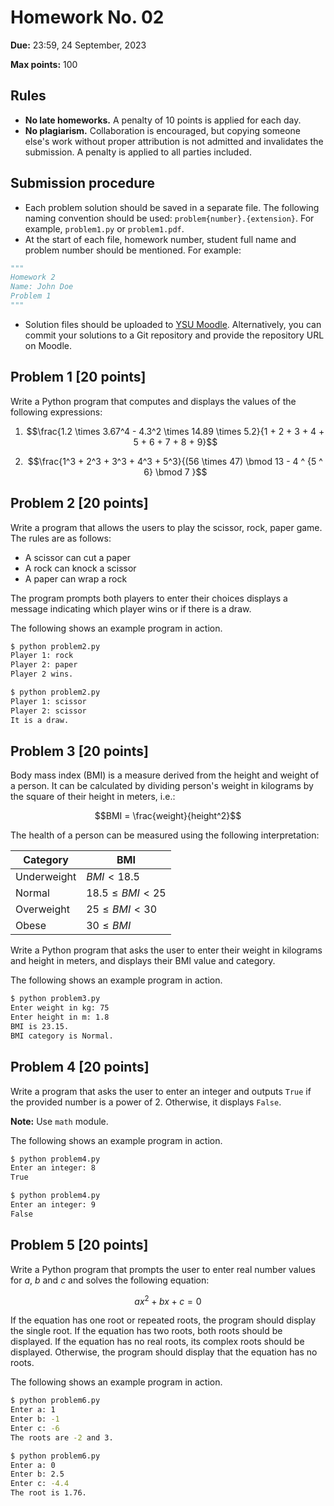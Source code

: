 # Homework No. 02

**Due:** 23:59, 24 September, 2023

**Max points:** 100

## Rules

- **No late homeworks.** A penalty of 10 points is applied for each day.
- **No plagiarism.** Collaboration is encouraged, but copying someone else's work without proper attribution is not admitted and invalidates the submission. A penalty is applied to all parties included.

## Submission procedure

- Each problem solution should be saved in a separate file. The following naming convention should be used: `problem{number}.{extension}`. For example, `problem1.py` or `problem1.pdf`.
- At the start of each file, homework number, student full name and problem number should be mentioned. For example:

```python
"""
Homework 2
Name: John Doe
Problem 1
"""
```

- Solution files should be uploaded to [YSU Moodle](https://e-learning.ysu.am/). Alternatively, you can commit your solutions to a Git repository and provide the repository URL on Moodle.

<!-- $$\pagebreak$$ -->

## Problem 1 [20 points]

Write a Python program that computes and displays the values of the following expressions:

1. $$\frac{1.2 \times 3.67^4 - 4.3^2 \times 14.89 \times 5.2}{1 + 2 + 3 + 4 + 5 + 6 + 7 + 8 + 9}$$

2. $$\frac{1^3 + 2^3 + 3^3 + 4^3 + 5^3}{(56 \times 47) \bmod 13 - 4 ^ {5 ^ 6} \bmod 7 }$$

## Problem 2 [20 points]

Write a program that allows the users to play the scissor, rock, paper game. The rules are as follows:

- A scissor can cut a paper
- A rock can knock a scissor
- A paper can wrap a rock

The program prompts both players to enter their choices displays a message indicating which player wins or if there is a draw.

The following shows an example program in action.

```sh
$ python problem2.py
Player 1: rock
Player 2: paper
Player 2 wins.
```

```sh
$ python problem2.py
Player 1: scissor
Player 2: scissor
It is a draw.
```

<div style="page-break-after: always;"></div>

## Problem 3 [20 points]

Body mass index (BMI) is a measure derived from the height and weight of a person. It can be calculated by dividing person's weight in kilograms by the square of their height in meters, i.e.:

$$BMI = \frac{weight}{height^2}$$

The health of a person can be measured using the following interpretation:

| Category    | BMI                 |
|-------------|---------------------|
| Underweight | $BMI < 18.5$        |
| Normal      | $18.5 \le BMI < 25$ |
| Overweight  | $25 \le BMI < 30$   |
| Obese       | $30 \le BMI$        |

Write a Python program that asks the user to enter their weight in kilograms and height in meters, and displays their BMI value and category.

The following shows an example program in action.

```sh
$ python problem3.py
Enter weight in kg: 75
Enter height in m: 1.8
BMI is 23.15.
BMI category is Normal.
```

<div style="page-break-after: always;"></div>

## Problem 4 [20 points]

Write a program that asks the user to enter an integer and outputs `True` if the provided number is a power of $2$. Otherwise, it displays `False`.

**Note:** Use `math` module.

The following shows an example program in action.

```sh
$ python problem4.py
Enter an integer: 8
True
```

```sh
$ python problem4.py
Enter an integer: 9
False
```
<!-- $$\pagebreak$$ -->

## Problem 5 [20 points]

Write a Python program that prompts the user to enter real number values for $a$, $b$ and $c$ and solves the following equation:

$$ax^2 + bx + c = 0$$

If the equation has one root or repeated roots, the program should display the single root. If the equation has two roots, both roots should be displayed. If the equation has no real roots, its complex roots should be displayed. Otherwise, the program should display that the equation has no roots.

The following shows an example program in action.

```sh
$ python problem6.py
Enter a: 1
Enter b: -1
Enter c: -6
The roots are -2 and 3.
```

```sh
$ python problem6.py
Enter a: 0
Enter b: 2.5
Enter c: -4.4
The root is 1.76.
```

<script type="text/javascript" src="http://cdn.mathjax.org/mathjax/latest/MathJax.js?config=TeX-AMS-MML_HTMLorMML"></script>
<script type="text/x-mathjax-config">
    MathJax.Hub.Config({ tex2jax: {inlineMath: [['$', '$']]}, messageStyle: "none" });
</script>